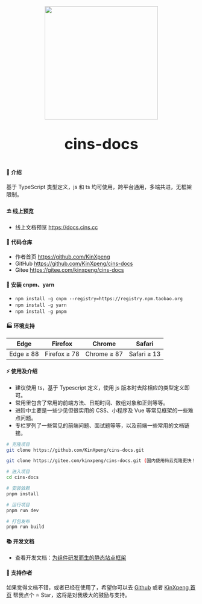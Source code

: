 <div align="center">
	<img width="300" src="https://kinxpeng.oss-cn-beijing.aliyuncs.com/image/cins-docs/logo_net.png?versionId=CAEQOBiBgMDLq.DsnRgiIGE2YzFkZDY4Njc2ZDQ5MzdhMWU5ZTM5YWE1NzM0YjYx">
  <p style="font-size:40px;font-weight:bold">cins-docs</p>
</div>

#### 🌈 介绍

基于 TypeScript 类型定义，js 和 ts 均可使用，跨平台通用，多端共进，无框架限制。

#### ⛱️ 线上预览

- 线上文档预览 <a href="https://docs.cins.cc" target="_blank">https://docs.cins.cc</a>

#### 💒 代码仓库

- 作者首页 <a href="https://github.com/KinXpeng" target="_blank">https://github.com/KinXpeng</a>
- GitHub <a href="https://github.com/KinXpeng/cins-docs" target="_blank">https://github.com/KinXpeng/cins-docs</a>
- Gitee <a href="https://gitee.com/kinxpeng/cins-docs" target="_blank">https://gitee.com/kinxpeng/cins-docs</a>

#### 🚧 安装 cnpm、yarn

- `npm install -g cnpm --registry=https://registry.npm.taobao.org`
- `npm install -g yarn`
- `npm install -g pnpm`

#### 🏭 环境支持

| Edge      | Firefox      | Chrome      | Safari      |
| --------- | ------------ | ----------- | ----------- |
| Edge ≥ 88 | Firefox ≥ 78 | Chrome ≥ 87 | Safari ≥ 13 |

#### ⚡ 使用及介绍

- 建议使用 ts，基于 Typescript 定义，使用 js 版本时去除相应的类型定义即可。
- 常用里包含了常用的前端方法、日期时间、数组对象和正则等等。
- 进阶中主要是一些少见但很实用的 CSS、小程序及 Vue 等常见框架的一些难点问题。
- 专栏罗列了一些常见的前端问题、面试题等等，以及前端一些常用的文档链接。

```bash
# 克隆项目
git clone https://github.com/KinXpeng/cins-docs.git

git clone https://gitee.com/kinxpeng/cins-docs.git (国内使用码云克隆更快！)

# 进入项目
cd cins-docs

# 安装依赖
pnpm install

# 运行项目
pnpm run dev

# 打包发布
pnpm run build
```

#### 📚 开发文档

- 查看开发文档：<a href="https://d.umijs.org/" target="_blank">为组件研发而生的静态站点框架</a>

#### 💌 支持作者

如果觉得文档不错，或者已经在使用了，希望你可以去 <a target="_blank" href="https://github.com/KinXpeng/cins-docs">Github</a> 或者 <a target="_blank" href="https://github.com/KinXpeng">KinXpeng 首页</a> 帮我点个 ⭐ Star，这将是对我极大的鼓励与支持。
